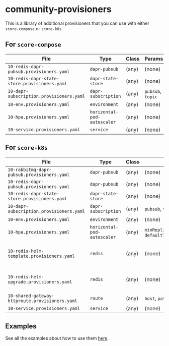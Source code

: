 # community-provisioners

This is a library of additional provisioners that you can use with either `score-compose` or `score-k8s`.

## For `score-compose`

| File                                          | Type                        | Class   | Params            | Outputs          |
| --------------------------------------------- | --------------------------- | ------- | ----------------- | ---------------- |
| `10-redis-dapr-pubsub.provisioners.yaml`      | `dapr-pubsub`               | (any)   | (none)            | `name`           |
| `10-redis-dapr-state-store.provisioners.yaml` | `dapr-state-store`          | (any)   | (none)            | `name`           |
| `10-dapr-subscription.provisioners.yaml`      | `dapr-subscription`         | (any)   | `pubsub`, `topic` | `name`, `topic`  |
| `10-env.provisioners.yaml`                    | `environment`               | (any)   | (none)            | (none)           |
| `10-hpa.provisioners.yaml`                    | `horizontal-pod-autoscaler` | (any)   | (none)            | (none)           |
| `10-service.provisioners.yaml`                | `service`                   | (any)   | (none)            | `name`           |

## For `score-k8s`

| File                                            | Type                        | Class   | Params                                                                 | Outputs                                 |
| ----------------------------------------------- | --------------------------- | ------- | ---------------------------------------------------------------------- | --------------------------------------- |
| `10-rabbitmq-dapr-pubsub.provisioners.yaml`     | `dapr-pubsub`               | (any)   | (none)                                                                 | `name`                                  |
| `10-redis-dapr-pubsub.provisioners.yaml`        | `dapr-pubsub`               | (any)   | (none)                                                                 | `name`                                  |
| `10-redis-dapr-state-store.provisioners.yaml`   | `dapr-state-store`          | (any)   | (none)                                                                 | `name`                                  |
| `10-dapr-subscription.provisioners.yaml`        | `dapr-subscription`         | (any)   | `pubsub`, `topic`                                                      | `name`, `topic`                         |
| `10-env.provisioners.yaml`                      | `environment`               | (any)   | (none)                                                                 | (none)                                  |
| `10-hpa.provisioners.yaml`                      | `horizontal-pod-autoscaler` | (any)   | `minReplicas`, `maxReplicas`, `defaultTargetCPUUtilizationPercentage`  | (none)                                  |
| `10-redis-helm-template.provisioners.yaml`      | `redis`                     | (any)   | (none)                                                                 | `host`, `port`, `username`, `password`  |
| `10-redis-helm-upgrade.provisioners.yaml`       | `redis`                     | (any)   | (none)                                                                 | `host`, `port`, `username`, `password`  |
| `10-shared-gateway-httproute.provisioners.yaml` | `route`                     | (any)   | `host`, `path`, `port`                                                 | (none)                                  |
| `10-service.provisioners.yaml`                  | `service`                   | (any)   | (none)                                                                 | `name`                                  |

## Examples

See all the examples about how to use them [here](./examples/).
